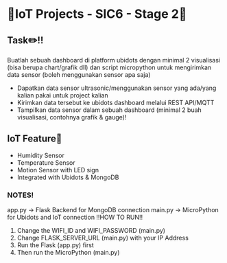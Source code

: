 # 🤖IoT Projects - SIC6 - Stage 2🤖

## Task✏️‼️
Buatlah sebuah dashboard di platform ubidots dengan minimal 2 visualisasi (bisa berupa chart/grafik dll) dan script micropython untuk mengirimkan data sensor (boleh menggunakan sensor apa saja)
  - Dapatkan data sensor ultrasonic/menggunakan sensor yang ada/yang kalian pakai untuk project kalian
  - Kirimkan data tersebut ke ubidots dashboard melalui REST API/MQTT
  - Tampilkan data sensor dalam sebuah dashboard (minimal 2 buah visualisasi, contohnya grafik & gauge)!

## IoT Feature🗿
- Humidity Sensor
- Temperature Sensor
- Motion Sensor with LED sign
- Integrated with Ubidots & MongoDB

### NOTES!
app.py → Flask Backend for MongoDB connection
main.py → MicroPython for Ubidots and IoT connection
‼️HOW TO RUN‼️
1. Change the WIFI_ID and WIFI_PASSWORD (main.py)
2. Change FLASK_SERVER_URL (main.py) with your IP Address
3. Run the Flask (app.py) first
4. Then run the MicroPython (main.py)
